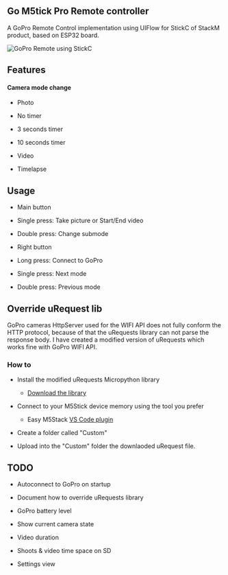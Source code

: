 
## Go M5tick Pro Remote controller

  

A GoPro Remote Control implementation using UIFlow for StickC of StackM product, based on ESP32 board.

  

![GoPro Remote using StickC](https://github.com/jesuslg123/gopro-remote-stickC/blob/master/StickC_Remote.png)

  

## Features

#### Camera mode change

- Photo

- No timer

- 3 seconds timer

- 10 seconds timer

- Video

- Timelapse

  

## Usage

- Main button

- Single press: Take picture or Start/End video

- Double press: Change submode

- Right button

- Long press: Connect to GoPro

- Single press: Next mode

- Double press: Previous mode

  

## Override uRequest lib
GoPro cameras HttpServer used for the WIFI API does not fully conform the HTTP protocol, because of that the uRequests library can not parse the response body. 
I have created a modified version of uRequests which works fine with GoPro WIFI API.

### How to
- Install the modified uRequests Micropython library

	-  [Download the library](https://github.com/jesuslg123/micropython-lib/blob/master/urequests/urequests.py)

- Connect to your M5Stick device memory using the tool you prefer

	- Easy M5Stack [VS Code plugin](https://marketplace.visualstudio.com/items?itemName=curdeveryday.vscode-m5stack-mpy)

- Create a folder called "Custom"

- Upload into the "Custom" folder the downlaoded uRequest file.

  

## TODO

- Autoconnect to GoPro on startup

- Document how to override uRequests library

- GoPro battery level

- Show current camera state

- Video duration

- Shoots & video time space on SD

- Settings view